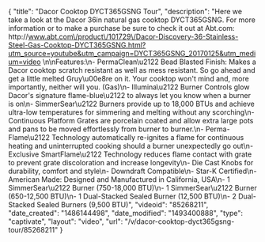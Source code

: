 {
    "title": "Dacor Cooktop DYCT365GSNG Tour",
    "description": "Here we take a look at the Dacor 36in natural gas cooktop DYCT365GSNG.  For more information or to make a purchase be sure to check it out at Abt.com: http:\/\/www.abt.com\/product\/101729\/Dacor-Discovery-36-Stainless-Steel-Gas-Cooktop-DYCT365GSNG.html?utm_source=youtube&utm_campaign=DYCT365GSNG_20170125&utm_medium=video \n\nFeatures:\n- PermaClean\u2122 Bead Blasted Finish: Makes a Dacor cooktop scratch resistant as well as mess resistant. So go ahead and get a little melted Gruy\u00e8re on it. Your cooktop won't mind and, more importantly, neither will you. (Gas)\n- Illumina\u2122 Burner Controls glow Dacor's signature flame-blue\u2122 to always let you know when a burner is on\n- SimmerSear\u2122 Burners provide up to 18,000 BTUs and achieve ultra-low temperatures for simmering and melting without any scorching\n- Continuous Platform Grates are porcelain coated and allow extra large pots and pans to be moved effortlessly from burner to burner.\n- Perma-Flame\u2122 Technology automatically re-ignites a flame for continuous heating and uninterrupted cooking should a burner unexpectedly go out\n- Exclusive SmartFlame\u2122 Technology reduces flame contact with grate to prevent grate discoloration and increase longevity\n- Die Cast Knobs for durability, comfort and style\n- Downdraft Compatible\n- Star-K Certified\n- American Made: Designed and Manufactured in California, USA\n- 1 SimmerSear\u2122 Burner (750-18,000 BTU)\n- 1 SimmerSear\u2122 Burner (650-12,500 BTU)\n- 1 Dual-Stacked Sealed Burner (12,500 BTU)\n- 2 Dual-Stacked Sealed Burners (9,500 BTU)",
    "videoid": "85268211",
    "date_created": "1486144498",
    "date_modified": "1493400888",
    "type": "captivate",
    "layout": "video",
    "url": "\/v\/dacor-cooktop-dyct365gsng-tour\/85268211"
}